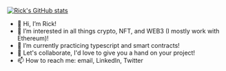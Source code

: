 [![Rick's GitHub stats](https://github-readme-stats.vercel.app/api?username=rickyricer&show_icons=true&theme=nightowl&hide=prs,issues)](https://github.com/rickyricer)

- 👋 Hi, I’m Rick!
- 👀 I’m interested in all things crypto, NFT, and WEB3 (I mostly work with Ethereum)!
- 🌱 I’m currently practicing typescript and smart contracts! 
- 💞️ Let's collaborate, I'd love to give you a hand on your project! 
- 📫 How to reach me: email, LinkedIn, Twitter

<!---
RickyRicer/RickyRicer is a ✨ special ✨ repository because its `README.md` (this file) appears on your GitHub profile.
You can click the Preview link to take a look at your changes.
--->
